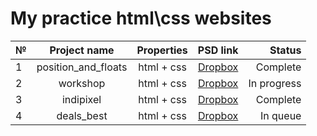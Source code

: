 
# My practice html\css websites 
| №        | Project name           | Properties | PSD link  | Status  |
| ------------- |:-------------:| :-----:| :-----:| -----:|
| 1      | position_and_floats | html + css | [Dropbox](https://www.dropbox.com/s/f8on2zjdnb4ydj4/float_position%20task.psd?dl=0) | Complete |
|2 | workshop | html + css | [Dropbox](https://www.dropbox.com/s/0zpuu6id5h79k8l/01-Home_Page.psd?dl=0) | In progress |
| 3      | indipixel | html + css | [Dropbox](https://www.dropbox.com/s/3y1abepvoo6fsn9/indipixel_v2_free_psd_web_template.psd?dl=0) | Complete |
| 4      | deals_best      | html + css |   [Dropbox](https://www.dropbox.com/s/4k7ugcsq2nuob9m/Premium%20Beautiful%20Deals%20Website%20PSD%20Template%20for%20Free%20Download%20-%20cssauthor.com.psd?dl=0) | In queue |
